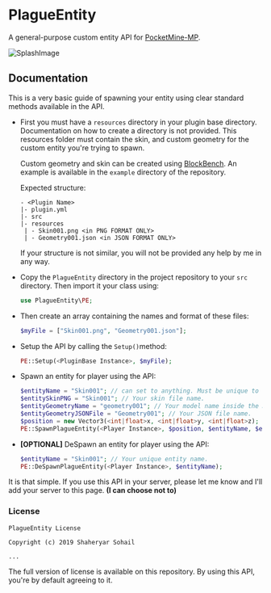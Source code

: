 # PlagueEntity
A general-purpose custom entity API for [PocketMine-MP](https://github.com/pmmp/PocketMine-MP).

![SplashImage](https://i.ibb.co/nLtXTKG/Plague-Entity-Splash-Image.png)
 
## Documentation
This is a very basic guide of spawning your entity using clear 
standard methods available in the API.

- First you must have a `resources` directory in your plugin base
directory. Documentation on how to create a directory is not
provided. This resources folder must contain the skin, and 
custom geometry for the custom entity you're trying to spawn.

    Custom geometry and skin can be created using [BlockBench](https://blockbench.net).
    An example is available in the `example` directory of the repository.

    Expected structure:
    ```
    - <Plugin Name>
    |- plugin.yml
    |- src
    |- resources
     | - Skin001.png <in PNG FORMAT ONLY>
     | - Geometry001.json <in JSON FORMAT ONLY>
    ```
  
    If your structure is not similar, you will not be provided any
    help by me in any way.
    
- Copy the `PlagueEntity` directory in the project repository to
your `src` directory. Then import it your class using:

    ```php
    use PlagueEntity\PE;
    ```

- Then create an array containing the names and format of these 
files:
    ```php
    $myFile = ["Skin001.png", "Geometry001.json"];
    ```
  
- Setup the API by calling the `Setup()`method:
    ```php
    PE::Setup(<PluginBase Instance>, $myFile);
    ```
  
- Spawn an entity for player using the API:
    ```php
    $entityName = "Skin001"; // can set to anything. Must be unique to each entity. Generate it however you like.
    $entitySkinPNG = "Skin001"; // Your skin file name.
    $entityGeometryName = "geometry001"; // Your model name inside the JSON.
    $entityGeometryJSONFile = "Geometry001"; // Your JSON file name.
    $position = new Vector3(<int|float>x, <int|float>y, <int|float>z);
    PE::SpawnPlagueEntity(<Player Instance>, $position, $entityName, $entitySkinPNG, $entityGeometryName, $entityGeometryJSONFile);
    ```
  
- **[OPTIONAL]** DeSpawn an entity for player using the API:
    ```php
    $entityName = "Skin001"; // Your unique entity name.
    PE::DeSpawnPlagueEntity(<Player Instance>, $entityName);
    ```
  
It is that simple. If you use this API in your server, please
let me know and I'll add your server to this page. **(I can
choose not to)**

### License
```
PlagueEntity License

Copyright (c) 2019 Shaheryar Sohail

...
```

The full version of license is available on this repository.
By using this API, you're by default agreeing to it.
